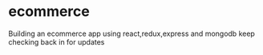 # ecommerce
Building an ecommerce app using react,redux,express and mongodb keep checking back in for updates
